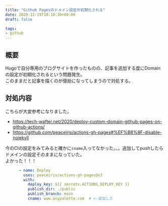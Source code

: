 ```yaml
---
title: "Github Pagesのドメイン設定が初期化される"
date: 2020-12-19T18:10:30+09:00
draft: false

tags:
- github
---
```


## 概要

Hugoで自分専用のブログサイトを作ったものの、記事を追加する度にDomainの設定が初期化されるという問題発生。  
このままだと記事を描くのが億劫になってしまうので対処する。

## 対処内容

こちらが大変参考になりました。
* https://tech-wafter.net/2020/deploy-custom-domain-github-pages-on-github-actions/
* https://github.com/peaceiris/actions-gh-pages#%EF%B8%8F-disable-nojekyll

今のCIの設定をみてみると確かに`cname`入ってなかった。。。追加してpushしたらドメインの設定そのままになっていた。  
よかった！！！
```yaml
      - name: Deploy
        uses: peaceiris/actions-gh-pages@v3
        with:
          deploy_key: ${{ secrets.ACTIONS_DEPLOY_KEY }}
          publish_dir: ./public
          publish_branch: main 
          cname: www.anypalette.com  # <-追加した
```
